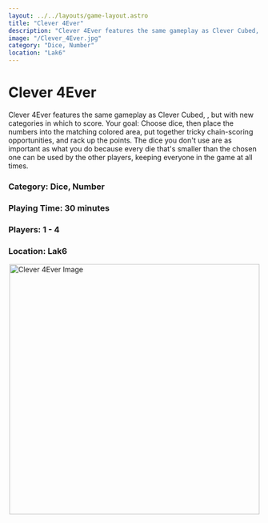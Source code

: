 ```yaml
---
layout: ../../layouts/game-layout.astro
title: "Clever 4Ever"
description: "Clever 4Ever features the same gameplay as Clever Cubed, but with new categories in which to score."
image: "/Clever_4Ever.jpg"
category: "Dice, Number"
location: "Lak6"
---
```

# Clever 4Ever

Clever 4Ever features the same gameplay as Clever Cubed, , but with new categories in which to score.  Your goal: Choose dice, then place the numbers into the matching colored area, put together tricky chain-scoring opportunities, and rack up the points. The dice you don't use are as important as what you do because every die that's smaller than the chosen one can be used by the other players, keeping everyone in the game at all times.  

### Category: Dice, Number

### Playing Time: 30 minutes

### Players: 1 - 4

### Location: Lak6

<img src="/Clever_4Ever.jpg" alt="Clever 4Ever Image" width="500" style="display: block; margin: 0 auto">

